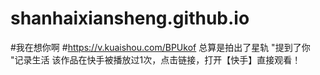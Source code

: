# shanhaixiansheng.github.io
#我在想你啊
#https://v.kuaishou.com/BPUkof 总算是拍出了星轨 "提到了你 "记录生活 该作品在快手被播放过1次，点击链接，打开【快手】直接观看！
